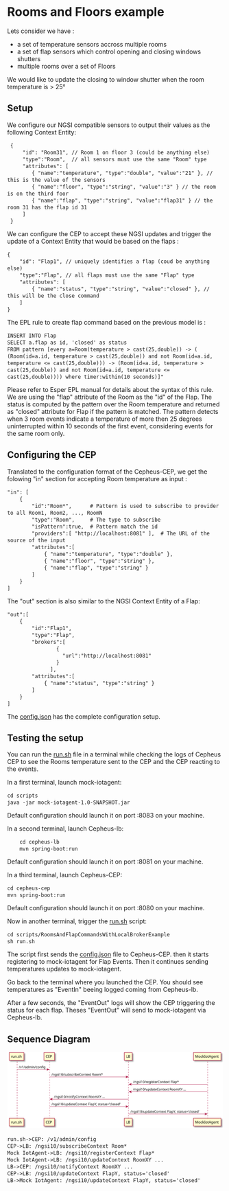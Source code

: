# Rooms and Floors example

Lets consider we have :
 - a set of temperature sensors accross multiple rooms
 - a set of flap sensors which control opening and closing windows shutters
 - multiple rooms over a set of Floors

We would like to update the closing to window shutter when the room temperature is > 25°

## Setup

We configure our NGSI compatible sensors to output their values as the following Context Entity:

     {
         "id": "Room31", // Room 1 on floor 3 (could be anything else)
         "type":"Room",  // all sensors must use the same "Room" type
         "attributes": [
            { "name":"temperature", "type":"double", "value":"21" }, // this is the value of the sensors
            { "name":"floor", "type":"string", "value":"3" } // the room is on the third foor
            { "name":"flap", "type":"string", "value":"flap31" } // the room 31 has the flap id 31
         ]
     }

We can configure the CEP to accept these NGSI updates and trigger the update of
a Context Entity that would be based on the flaps :

    {
        "id": "Flap1", // uniquely identifies a flap (coud be anything else)
        "type":"Flap", // all flaps must use the same "Flap" type
        "attributes": [
            { "name":"status", "type":"string", "value":"closed" }, // this will be the close command
        ]
    }

The EPL rule to create flap command based on the previous model is :

    INSERT INTO Flap
    SELECT a.flap as id, 'closed' as status
    FROM pattern [every a=Room(temperature > cast(25,double)) -> ( (Room(id=a.id, temperature > cast(25,double)) and not Room(id=a.id, temperature <= cast(25,double))) -> (Room(id=a.id, temperature > cast(25,double)) and not Room(id=a.id, temperature <= cast(25,double)))) where timer:within(10 seconds)]"

Please refer to Esper EPL manual for details about the syntax of this rule.
We are using the "flap" attribute of the Room as the "id" of the Flap.
The status is computed by the pattern over the Room temperature and returned as "closed" attribute for Flap if the pattern is matched.
The pattern detects when 3 room events indicate a temperature of more then 25 degrees uninterrupted within 10 seconds of the first event, considering events for the same room only.

## Configuring the CEP

Translated to the configuration format of the Cepheus-CEP, we get the folowing "in" section for accepting Room temperature as input :

    "in": [
        {
            "id":"Room*",      # Pattern is used to subscribe to provider to all Room1, Room2, ..., RoomN
            "type":"Room",     # The type to subscribe
            "isPattern":true,  # Pattern match the id
            "providers":[ "http://localhost:8081" ],  # The URL of the source of the input
            "attributes":[
                { "name":"temperature", "type":"double" },
                { "name":"floor", "type":"string" },
                { "name":"flap", "type":"string" }
            ]
        }
    ]

The "out" section is also similar to the NGSI Context Entity of a Flap:

    "out":[
        {
            "id":"Flap1",
            "type":"Flap",
            "brokers":[
                    {
                      "url":"http://localhost:8081"
                    }
                  ],
            "attributes":[
                { "name":"status", "type":"string" }
            ]
        }
    ]

The [config.json](config.json) has the complete configuration setup.

## Testing the setup

You can run the [run.sh](run.sh) file in a terminal while checking the logs of Cepheus CEP
to see the Rooms temperature sent to the CEP and the CEP reacting to the events.

In a first terminal, launch mock-iotagent:

    cd scripts
    java -jar mock-iotagent-1.0-SNAPSHOT.jar

Default configuration should launch it on port :8083 on your machine.

In a second terminal, launch Cepheus-lb:

        cd cepheus-lb
        mvn spring-boot:run

Default configuration should launch it on port :8081 on your machine.

In a third terminal, launch Cepheus-CEP:

    cd cepheus-cep
    mvn spring-boot:run

Default configuration should launch it on port :8080 on your machine.

Now in another terminal, trigger the [run.sh](run.sh) script:

    cd scripts/RoomsAndFlapCommandsWithLocalBrokerExample
    sh run.sh

The script first sends the [config.json](config.json) file to Cepheus-CEP.
then it starts registering to mock-iotagent for Flap Events.
Then it continues sending temperatures updates to mock-iotagent.

Go back to the terminal where you launched the CEP. You should see temperatures as "EventIn" beeing logged coming from Cepheus-lb.

After a few seconds, the "EventOut" logs will show the CEP triggering the status for each flap.
Theses "EventOut" will send to mock-iotagent via Cepheus-lb.

## Sequence Diagram

![sequence diagram](sequence-diagram.svg)

```sequence
run.sh->CEP: /v1/admin/config
CEP->LB: /ngsi10/subscribeContext Room*
Mock IotAgent->LB: /ngsi10/registerContext Flap*
Mock IotAgent->LB: /ngsi10/updateContext RoomXY ...
LB->CEP: /ngsi10/notifyContext RoomXY ...
CEP->LB: /ngsi10/updateContext FlapY, status='closed'
LB->Mock IotAgent: /ngsi10/updateContext FlapY, status='closed'
```